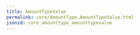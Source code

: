 ```yaml
---
title: AmountTypeValue
permalink: core/AmountType.AmountTypeValue.html
jsonid: core_amounttype_amounttypevalue
---
```

